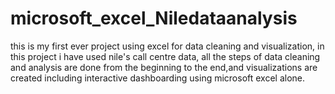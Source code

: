 # microsoft_excel_Niledataanalysis
this is my first ever project using excel for data cleaning and visualization, in this project i have used nile's call centre data, all the steps of data cleaning and analysis are done from the beginning to the end,and visualizations are created including interactive dashboarding using microsoft excel alone.
